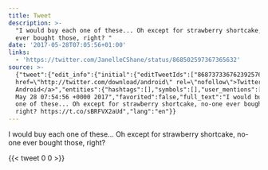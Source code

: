 ```yaml
---
title: Tweet
description: >-
  "I would buy each one of these... Oh except for strawberry shortcake, no-one
  ever bought those, right? "
date: '2017-05-28T07:05:56+01:00'
links:
  - 'https://twitter.com/JanelleCShane/status/868502597367365632'
source: >-
  {"tweet":{"edit_info":{"initial":{"editTweetIds":["868737336762392576"],"editableUntil":"2017-05-28T08:54:56.100Z","editsRemaining":"5","isEditEligible":true}},"retweeted":false,"source":"<a
  href=\"http://twitter.com/download/android\" rel=\"nofollow\">Twitter for
  Android</a>","entities":{"hashtags":[],"symbols":[],"user_mentions":[],"urls":[{"url":"https://t.co/sBRFVX2aUd","expanded_url":"https://twitter.com/JanelleCShane/status/868502597367365632","display_url":"twitter.com/JanelleCShane/…","indices":["102","125"]}]},"display_text_range":["0","125"],"favorite_count":"0","id_str":"868737336762392576","truncated":false,"retweet_count":"0","id":"868737336762392576","possibly_sensitive":false,"created_at":"Sun
  May 28 07:54:56 +0000 2017","favorited":false,"full_text":"I would buy each
  one of these... Oh except for strawberry shortcake, no-one ever bought those,
  right? https://t.co/sBRFVX2aUd","lang":"en"}}
---
```

I would buy each one of these... Oh except for strawberry shortcake, no-one ever bought those, right? 
    
{{< tweet 0 0 >}}
    
